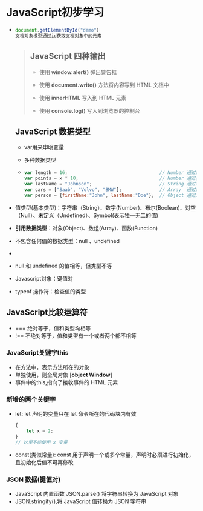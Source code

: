 # JavaScript初步学习

* ```javascript
  document.getElementById("demo")
  文档对象模型通过id获取文档对象中的元素
  ```

  > ## JavaScript 四种输出
  >
  > * 使用 **window.alert()** 弹出警告框 <color> 
  >
  > * 使用 **document.write()** 方法将内容写到 HTML 文档中
  > * 使用 **innerHTML** 写入到 HTML 元素
  > * 使用 **console.log()** 写入到浏览器的控制台    

  ## JavaScript 数据类型  

  * var用来申明变量

  * 多种数据类型

  * ```javascript
    var length = 16;                                  // Number 通过数字字面量赋值
    var points = x * 10;                              // Number 通过表达式字面量赋值
    var lastName = "Johnson";                         // String 通过字符串字面量赋值
    var cars = ["Saab", "Volvo", "BMW"];              // Array  通过数组字面量赋值
    var person = {firstName:"John", lastName:"Doe"};  // Object 通过对象字面量赋值
    ```

* 值类型(基本类型)：字符串（String）、数字(Number)、布尔(Boolean)、对空（Null）、未定义（Undefined）、Symbol(表示独一无二的值)

* **引用数据类型**：对象(Object)、数组(Array)、函数(Function)

* 不包含任何值的数据类型：null 、undefined  

* 

* null 和 undefined 的值相等，但类型不等

* Javascript对象：键值对

* typeof 操作符：检查值的类型

## JavaScript比较运算符

* ===  绝对等于，值和类型均相等
* !== 不绝对等于，值和类型有一个或者两个都不相等

###  JavaScript关键字this

* 在方法中，表示方法所在的对象
* 单独使用，则全局对象 [**object Window**]
* 事件中的this,指向了接收事件的 HTML 元素

### 新增的两个关键字

* let:  let 声明的变量只在 let 命令所在的代码块内有效

  ```javascript
  { 
      let x = 2;
  }
  // 这里不能使用 x 变量
  ```

* const(类似常量):  const 用于声明一个或多个常量，声明时必须进行初始化，且初始化后值不可再修改

### JSON 数据(键值对)

* JavaScript 内置函数 JSON.parse() 将字符串转换为 JavaScript 对象
* JSON.stringify(),将 JavaScript 值转换为 JSON 字符串

